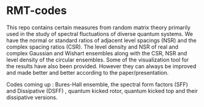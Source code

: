 # RMT-codes
This repo contains certain measures from random matrix theory primarily used in the study of spectral fluctuations of diverse quantum systems.
We have the normal or standard ratios of adjacent level spacings (NSR) and the complex spacing ratios (CSR). The level density and NSR of real and complex Gaussian and Wishart ensembles along with the CSR, NSR and level density of the circular ensembles.  Some of the visualization tool for the results have also been provided. However they can always be improved and made better and better according to the paper/presentation. 


Codes coming up : Bures-Hall ensemble, the spectral form factors (SFF) and Dissipative (DSFF) , quantum kicked rotor, quantum kicked top and their dissipative versions. 
